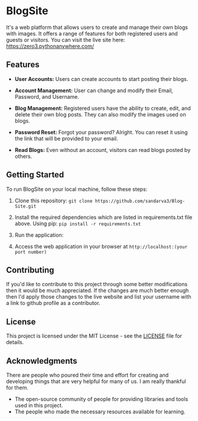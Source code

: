# BlogSite

It's a web platform that allows users to create and manage their own blogs with images.
It offers a range of features for both registered users and guests or visitors. You can visit the live site here: https://zero3.pythonanywhere.com/


## Features

- **User Accounts:** Users can create accounts to start posting their blogs.

- **Account Management:** User can change and modify their Email, Password, and Username.

- **Blog Management:** Registered users have the ability to create, edit, and delete their own blog posts. They can also modify the images used on blogs.

- **Password Reset:** Forgot your password? Alright. You can reset it using the link that will be provided to your email.

- **Read Blogs:** Even without an account, visitors can read blogs posted by others.


## Getting Started

To run BlogSite on your local machine, follow these steps:

1. Clone this repository: `git clone https://github.com/sandarva3/Blog-Site.git`

2. Install the required dependencies which are listed in requirements.txt file above. Using pip: `pip install -r requirements.txt`

3. Run the application:

4. Access the web application in your browser at `http://localhost:(your port number)`


## Contributing

If you'd like to contribute to this project through some better modifications then it would be much appreciated. 
If the changes are much better enough then I'd apply those changes to the live website and list your username with a link to github profile as a contributor.


## License

This project is licensed under the MIT License - see the [LICENSE](LICENSE) file for details.


## Acknowledgments
There are people who poured their time and effort for creating and developing things that are very helpful for many of us. I am really thankful for them.

- The open-source community of people for providing libraries and tools used in this project.
- The people who made the necessary resources available for learning.
